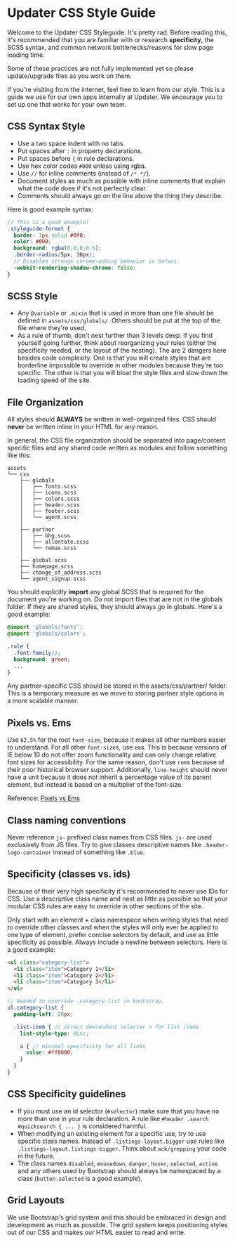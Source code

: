 # Updater CSS Style Guide

Welcome to the Updater CSS Styleguide. It's pretty rad. Before reading this, it's recommended that you are familiar with or research __specificity__, the SCSS syntax, and common network bottlenecks/reasons for slow page loading time.

Some of these practices are not fully implemented yet so please update/upgrade files as you work on them.

If you're visiting from the internet, feel free to learn from our style. This is a guide we use for our own apps internally at Updater. We encourage you to set up one that works for your own team.

## CSS Syntax Style

* Use a two space indent with no tabs.
* Put spaces after `:` in property declarations.
* Put spaces before `{` in rule declarations.
* Use hex color codes `#000` unless using rgba.
* Use `//` for inline comments (instead of `/* */`).
* Document styles as much as possible with inline comments that explain what the code does if it's not perfectly clear.
* Comments should always go on the line above the thing they describe.

Here is good example syntax:

```scss
// This is a good example!
.styleguide-format {
  border: 1px solid #0f0;
  color: #000;
  background: rgba(0,0,0,0.5);
  .border-radius(5px, 30px);
  // Disables strange chrome-adding behavior in Safari.
  -webkit-rendering-shadow-chrome: false;
}
```

## SCSS Style

* Any `@variable` or `.mixin` that is used in more than one file should be defined in `assets/css/globals/`. Others should be put at the top of the file where they're used.
* As a rule of thumb, don't nest further than 3 levels deep. If you find yourself going further, think about reorganizing your rules (either the specificity needed, or the layout of the nesting). The are 2 dangers here besides code complexity. One is that you will create styles that are borderline impossible to override in other modules because they're too specific. The other is that you will bloat the style files and slow down the loading speed of the site.

## File Organization

All styles should **ALWAYS** be written in well-orgainzed files. CSS should **never** be written inline in your HTML for any reason.

In general, the CSS file organization should be separated into page/content specific files and any shared code written as modules and follow something like this:

```
assets
└── css
    ├── globals
    │   ├── fonts.scss
    │   ├── icons.scss
    │   ├── colors.scss
    │   ├── header.scss
    │   ├── footer.scss
    │   └── agent.scss
    │
    ├── partner
    │   ├── bhg.scss
    │   ├── allentate.scss
    │   └── remax.scss
    │
    ├── global.scss
    ├── homepage.scss
    ├── change_of_address.scss
    └── agent_signup.scss
```

You should explicitly **import** any global SCSS that is required for the document you're working on. Do not import files that are not in the globals folder. If they are shared styles, they should always go in globals. Here's a good example:

```scss
@import 'globals/fonts';
@import 'globals/colors';

.rule {
  .font-family();
  background: green;
  ...
}
```

Any partner-specific CSS should be stored in the assets/css/partner/ folder. This is a temporary measure as we move to storing partner style options in a more scalable manner.

## Pixels vs. Ems

Use `62.5%` for the root `font-size`, because it makes all other numbers easier to understand. For all other `font-size`s, use `em`s. This is because versions of IE below 10 do not offer zoom functionality and can only change relative font sizes for accessibility. For the same reason, don't use `rem`s because of their poor historical browser support. Additionally, `line-height` should never have a unit because it does not inherit a percentage value of its parent element, but instead is based on a multiplier of the font-size.

Reference: [Pixels vs Ems](http://snook.ca/archives/html_and_css/font-size-with-rem)

## Class naming conventions

Never reference `js-` prefixed class names from CSS files. `js-` are used exclusively from JS files. Try to give classes descriptive names like `.header-logo-container` instead of something like `.blue`.

## Specificity (classes vs. ids)

Because of their very high specificity it's recommended to never use IDs for CSS. Use a descriptive class name and nest as little as possible so that your modular CSS rules are easy to override in other sections of the site.

Only start with an element + class namespace when writing styles that need to override other classes and when the styles will only ever be applied to one type of element, prefer concise selectors by default, and use as little specificity as possible. Always include a newline between selectors. Here is a good example:

```html
<ul class="category-list">
  <li class="item">Category 1</li>
  <li class="item">Category 2</li>
  <li class="item">Category 3</li>
</ul>
```

```scss
// Needed to override .category-list in bootstrap.
ul.category-list {
  padding-left: 20px;

  .list-item { // direct descendant selector > for list items
    list-style-type: disc;

    a { // minimal specificity for all links
      color: #ff0000;
    }
  }
}
```

## CSS Specificity guidelines

* If you must use an id selector (`#selector`) make sure that you have no more than one in your rule declaration. A rule like `#header .search #quicksearch { ... }` is considered harmful.
* When modifying an existing element for a specific use, try to use specific class names. Instead of `.listings-layout.bigger` use rules like `.listings-layout.listings-bigger`. Think about `ack/grepping` your code in the future.
* The class names `disabled`, `mousedown`, `danger`, `hover`, `selected`, `active` and any others used by Bootstrap should always be namespaced by a class (`button.selected` is a good example).

## Grid Layouts

We use Bootstrap's grid system and this should be embraced in design and development as much as possible. The grid system keeps positioning styles out of our CSS and makes our HTML easier to read and write.
